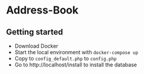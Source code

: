 # Address-Book

## Getting started

- Download Docker
- Start the local environment with `docker-compose up`
- Copy to `config_default.php` to `config.php`
- Go to http://localhost/install to install the database
